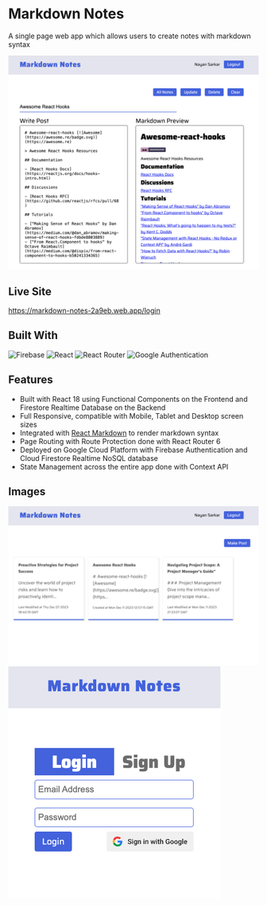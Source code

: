 # Markdown Notes
A single page web app which allows users to create notes with markdown syntax

![Screenshot](./screenshots/Image-2.png)

## Live Site
https://markdown-notes-2a9eb.web.app/login

## Built With
![Firebase](https://img.shields.io/badge/Firebase-039BE5?style=for-the-badge&logo=Firebase&logoColor=white) ![React](https://img.shields.io/badge/react-%2320232a.svg?style=for-the-badge&logo=react&logoColor=%2361DAFB) ![React Router](https://img.shields.io/badge/React_Router-CA4245?style=for-the-badge&logo=react-router&logoColor=white) ![Google Authentication](https://img.shields.io/badge/google-4285F4?style=for-the-badge&logo=google&logoColor=white)

## Features
- Built with React 18 using Functional Components on the Frontend and Firestore Realtime Database on the Backend
- Full Responsive, compatible with Mobile, Tablet and Desktop screen sizes
- Integrated with [React Markdown](https://github.com/remarkjs/react-markdown) to render markdown syntax
- Page Routing with Route Protection done with React Router 6
- Deployed on Google Cloud Platform with Firebase Authentication and Cloud Firestore Realtime NoSQL database
- State Management across the entire app done with Context API

## Images
![Screenshot](./screenshots/Image-1.png)
![Screenshot](./screenshots/Image-3.png)